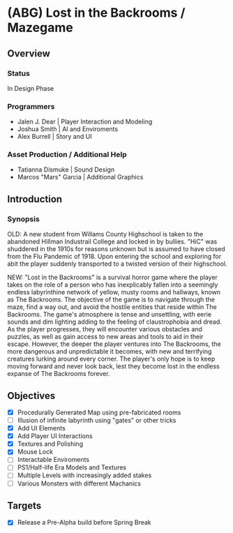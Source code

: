 # (ABG) Lost in the Backrooms / Mazegame

## Overview

### Status

In Design Phase

### Programmers

- Jalen J. Dear | Player Interaction and Modeling
- Joshua Smith | AI and Enviroments
- Alex Burrell | Story and UI

### Asset Production / Additional Help

- Tatianna Dismuke | Sound Design
- Marcos "Mars" Garcia | Additional Graphics

## Introduction

### Synopsis
OLD:
A new student from Willams County Highschool is taken to the abandoned Hillman Industrail College and locked in by bullies. "HiC" was shuddered in the 1910s for reasons unknown but is assumed to have closed from the Flu Pandemic of 1918. Upon entering the school and exploring for abit the player suddenly transported to a twisted version of their highschool.

NEW: 
"Lost in the Backrooms" is a survival horror game where the player takes on the role of a person who has inexplicably fallen into a seemingly endless labyrinthine network of yellow, musty rooms and hallways, known as The Backrooms. The objective of the game is to navigate through the maze, find a way out, and avoid the hostile entities that reside within The Backrooms. The game's atmosphere is tense and unsettling, with eerie sounds and dim lighting adding to the feeling of claustrophobia and dread. As the player progresses, they will encounter various obstacles and puzzles, as well as gain access to new areas and tools to aid in their escape. However, the deeper the player ventures into The Backrooms, the more dangerous and unpredictable it becomes, with new and terrifying creatures lurking around every corner. The player's only hope is to keep moving forward and never look back, lest they become lost in the endless expanse of The Backrooms forever.

## Objectives

- [x] Procedurally Generated Map using pre-fabricated rooms
- [ ] Illusion of infinite labyrinth using "gates" or other tricks
- [X] Add UI Elements
- [X] Add Player UI Interactions
- [x] Textures and Polishing
- [x] Mouse Lock
- [ ] Interactable Enviroments
- [ ] PS1/Half-life Era Models and Textures
- [ ] Multiple Levels with increasingly added stakes
- [ ] Various Monsters with different Machanics

## Targets
- [x] Release a Pre-Alpha build before Spring Break
